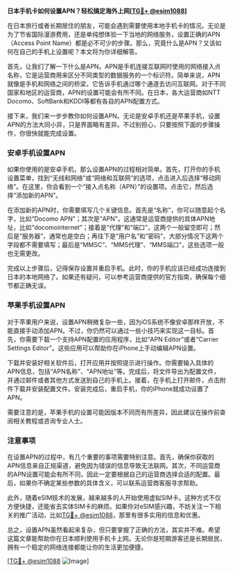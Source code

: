 **日本手机卡如何设置APN？轻松搞定海外上网[[TG💪+ @esim1088](https://t.me/s/esim1088)]**

在日本旅行或者长期居住的朋友，可能会遇到需要使用本地手机卡的情况。无论是为了节省国际漫游费用，还是单纯想体验一下当地的网络服务，设置正确的APN（Access Point Name）都是必不可少的步骤。那么，究竟什么是APN？又该如何在自己的手机上设置呢？本文将为你详细解答。

首先，让我们了解一下什么是APN。APN是手机连接互联网时使用的网络接入点名称，它是运营商用来区分不同类型的数据服务的一个标识符。简单来说，APN就像是手机和网络之间的桥梁，它告诉手机通过哪个通道去访问互联网。对于不同国家和地区的运营商，APN的设置可能会有所不同。在日本，各大运营商如NTT Docomo、SoftBank和KDDI等都有各自的APN配置方式。

接下来，我们来一步步教你如何设置APN。无论是安卓手机还是苹果手机，设置APN的方法大同小异，只是界面略有差异。不过别担心，只要按照下面的步骤操作，你很快就能完成设置。

### **安卓手机设置APN**
如果你使用的是安卓手机，那么设置APN的过程相对简单。首先，打开你的手机设置菜单，找到“无线和网络”或“网络和互联网”的选项，点击进入后选择“移动网络”。在这里，你会看到一个“接入点名称（APN）”的设置项。点击它，然后选择“添加新的APN”。

在添加新的APN时，你需要填写几个关键信息。首先是“名称”，你可以随意起个名字，比如“Docomo APN”；其次是“APN”，这通常是运营商提供的具体APN地址，比如“docomointernet”；接着是“代理”和“端口”，这两个一般留空即可；然后是“服务器”，通常也是空白；再往下是“用户名”和“密码”，大部分情况下这两个字段都不需要填写；最后是“MMSC”、“MMS代理”、“MMS端口”，这些选项一般也无需更改。

完成以上步骤后，记得保存设置并重启手机。此时，你的手机应该已经成功连接到日本的本地网络了。如果还有疑问，可以参考运营商提供的官方指南，确保每个细节都正确无误。

### **苹果手机设置APN**
对于苹果用户来说，设置APN稍微复杂一些，因为iOS系统不像安卓那样开放，不能直接手动添加APN。不过，你仍然可以通过一些小技巧来实现这一目标。首先，你需要下载一个支持APN配置的应用程序，比如“APN Editor”或者“Carrier Settings Editor”。这些应用可以帮助你在iPhone上手动编辑APN设置。

下载并安装好相关软件后，打开应用并按照提示进行操作。你需要输入具体的APN信息，包括“APN名称”、“APN地址”等。完成后，将文件导出为配置文件，并通过邮件或者其他方式发送到自己的手机上。接着，在手机上打开邮件，点击附件下载并安装配置文件。安装完成后，重启手机，你的iPhone就成功设置了APN。

需要注意的是，苹果手机的设置可能因版本不同而有所差异，因此建议在操作前查阅相关教程或咨询专业人士。

### **注意事项**
在设置APN的过程中，有几个重要的事项需要特别注意。首先，确保你获取的APN信息来自正规渠道，避免因为错误的信息导致无法联网。其次，不同运营商的APN设置可能会有所不同，因此一定要根据自己的运营商选择合适的配置。最后，如果你不确定某些参数的具体含义，可以联系运营商客服寻求帮助。

此外，随着eSIM技术的发展，越来越多的人开始使用虚拟SIM卡。这种方式不仅方便快捷，还能省去实体SIM卡的麻烦。如果你对eSIM感兴趣，不妨关注一下相关的推广活动，比如[TG💪+ @esim1088](https://t.me/s/esim1088)，那里有很多实用的信息和优惠。

总之，设置APN虽然看起来复杂，但只要掌握了正确的方法，其实并不难。希望这篇文章能帮助你在日本顺利使用手机卡上网。无论你是短期游客还是长期居民，拥有一个稳定的网络连接都能让你的生活更加便捷。

[[TG💪+ @esim1088](https://t.me/s/esim1088) ![Image](https://i.postimg.cc/4NQfJmqS/Snipaste-2025-05-13-00-14-12.png)]